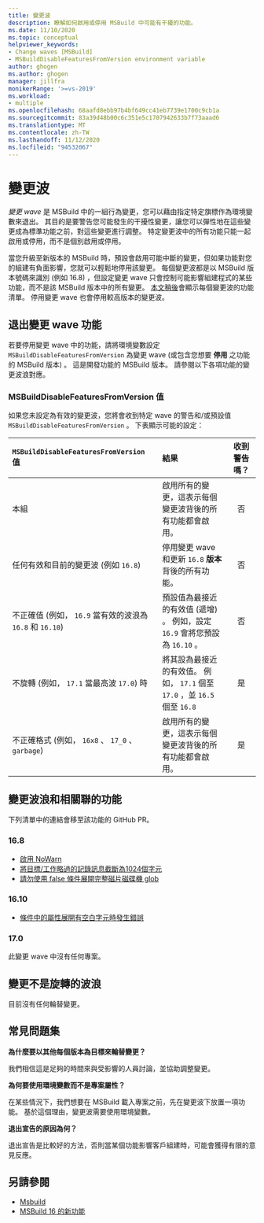 ```yaml
---
title: 變更波
description: 瞭解如何啟用或停用 MSBuild 中可能有干擾的功能。
ms.date: 11/10/2020
ms.topic: conceptual
helpviewer_keywords:
- Change waves [MSBuild]
- MSBuildDisableFeaturesFromVersion environment variable
author: ghogen
ms.author: ghogen
manager: jillfra
monikerRange: '>=vs-2019'
ms.workload:
- multiple
ms.openlocfilehash: 68aafd8ebb97b4bf649cc41eb7739e1700c9cb1a
ms.sourcegitcommit: 83a39d48b00c6c351e5c1707942633b7f73aaad6
ms.translationtype: MT
ms.contentlocale: zh-TW
ms.lasthandoff: 11/12/2020
ms.locfileid: "94532067"
---
```

# <a name="change-waves"></a>變更波

*變更 wave* 是 MSBuild 中的一組行為變更，您可以藉由指定特定旗標作為環境變數來退出。 其目的是要警告您可能發生的干擾性變更，讓您可以彈性地在這些變更成為標準功能之前，對這些變更進行調整。 特定變更波中的所有功能只能一起啟用或停用，而不是個別啟用或停用。

當您升級至新版本的 MSBuild 時，預設會啟用可能中斷的變更，但如果功能對您的組建有負面影響，您就可以輕鬆地停用該變更。 每個變更波都是以 MSBuild 版本號碼來識別 (例如 16.8) ，但設定變更 wave 只會控制可能影響組建程式的某些功能，而不是該 MSBuild 版本中的所有變更。 [本文稍後](#change-waves-and-associated-features)會顯示每個變更波的功能清單。 停用變更 wave 也會停用較高版本的變更波。

## <a name="opt-out-of-change-wave-features"></a>退出變更 wave 功能

若要停用變更 wave 中的功能，請將環境變數設定 `MSBuildDisableFeaturesFromVersion` 為變更 wave (或包含您想要 **停用** 之功能的 MSBuild 版本) 。 這是開發功能的 MSBuild 版本。 請參閱以下各項功能的變更波浪對應。

### <a name="msbuilddisablefeaturesfromversion-values"></a>MSBuildDisableFeaturesFromVersion 值

如果您未設定為有效的變更波，您將會收到特定 wave 的警告和/或預設值 `MSBuildDisableFeaturesFromVersion` 。 下表顯示可能的設定：

| `MSBuildDisableFeaturesFromVersion` 值                         | 結果        | 收到警告嗎？ |
| :-------------                                                    | :----------   | :----------: |
| 本組                                                             | 啟用所有的變更，這表示每個變更波背後的所有功能都會啟用。               | 否   |
| 任何有效和目前的變更波 (例如 `16.8`)                       | 停用變更 wave 和更新 `16.8` **版本** 背後的所有功能。                                           | 否   |
| 不正確值 (例如， `16.9` 當有效的波浪為 `16.8` 和 `16.10`) | 預設值為最接近的有效值 (遞增) 。 例如，設定 `16.9` 會將您預設為 `16.10` 。               | 否   |
| 不旋轉 (例如， `17.1` 當最高波 `17.0`) 時      | 將其設為最接近的有效值。 例如， `17.1` 個至 `17.0` ，並 `16.5` 個至 `16.8`                    | 是  |
| 不正確格式 (例如， `16x8` 、 `17_0` 、 `garbage`)                     | 啟用所有的變更，這表示每個變更波背後的所有功能都會啟用。               | 是  |

## <a name="change-waves-and-associated-features"></a>變更波浪和相關聯的功能

下列清單中的連結會移至該功能的 GitHub PR。

### <a name="168"></a>16.8

- [啟用 NoWarn](https://github.com/dotnet/msbuild/pull/5671)
- [將目標/工作略過的記錄訊息截斷為1024個字元](https://github.com/dotnet/msbuild/pull/5553)
- [請勿使用 false 條件展開完整磁片磁碟機 glob](https://github.com/dotnet/msbuild/pull/5669)

### <a name="1610"></a>16.10

- [條件中的屬性展開有空白字元時發生錯誤](https://github.com/dotnet/msbuild/pull/5672)

### <a name="170"></a>17.0

此變更 wave 中沒有任何專案。

## <a name="change-waves-that-are-out-of-rotation"></a>變更不是旋轉的波浪

目前沒有任何輪替變更。

## <a name="faq"></a>常見問題集

**為什麼要以其他每個版本為目標來輪替變更？**

我們相信這是足夠的時間來與受影響的人員討論，並協助調整變更。

**為何要使用環境變數而不是專案屬性？**

在某些情況下，我們想要在 MSBuild 載入專案之前，先在變更波下放置一項功能。 基於這個理由，變更波需要使用環境變數。

**退出宣告的原因為何？**

退出宣告是比較好的方法，否則當某個功能影響客戶組建時，可能會獲得有限的意見反應。

## <a name="see-also"></a>另請參閱

- [Msbuild](msbuild.md)
- [MSBuild 16 的新功能](whats-new-msbuild-16-0.md)
